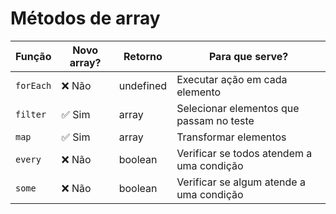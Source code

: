 # Métodos de array

| Função    | Novo array? | Retorno  | Para que serve? |
|------------|-------------|---------|-----------------|
| `forEach`  | ❌ Não      | undefined | Executar ação em cada elemento |
| `filter`   | ✅ Sim      | array    | Selecionar elementos que passam no teste |
| `map`      | ✅ Sim      | array    | Transformar elementos |
| `every`    | ❌ Não      | boolean  | Verificar se todos atendem a uma condição |
| `some`     | ❌ Não      | boolean  | Verificar se algum atende a uma condição |
